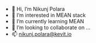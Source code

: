 - 👋 Hi, I’m Nikunj Polara
- 👀 I’m interested in MEAN stack
- 🌱 I’m currently learning MEAN 
- 💞️ I’m looking to collaborate on ...
- 📫 nikunj.polara@kevit.io

<!---
kevit-nikunj-polara/kevit-nikunj-polara is a ✨ special ✨ repository because its `README.md` (this file) appears on your GitHub profile.
You can click the Preview link to take a look at your changes.
--->
